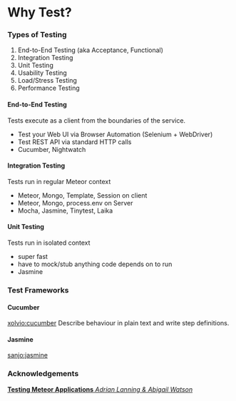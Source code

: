 # Why Test?

### Types of Testing

1. End-to-End Testing (aka Acceptance, Functional)
2. Integration Testing
3. Unit Testing
4. Usability Testing
5. Load/Stress Testing
6. Performance Testing


#### End-to-End Testing
Tests execute as a client from the boundaries of the service.

* Test your Web UI via Browser Automation (Selenium + WebDriver)
* Test REST API via standard HTTP calls
* Cucumber, Nightwatch



#### Integration Testing
Tests run in regular Meteor context

* Meteor, Mongo, Template, Session on client
* Meteor, Mongo, process.env on Server
* Mocha, Jasmine, Tinytest, Laika



#### Unit Testing
Tests run in isolated context

* super fast
* have to mock/stub anything code depends on to run
* Jasmine




### Test Frameworks

#### Cucumber
[xolvio:cucumber](https://atmospherejs.com/xolvio/cucumber)
Describe behaviour in plain text and write step definitions. 

#### Jasmine
[sanjo:jasmine](https://atmospherejs.com/sanjo/jasmine)


### Acknowledgements
[**Testing Meteor Applications** *Adrian Lanning & Abigail Watson*](http://slides.com/alanning55/testing-meteor-applications#/)